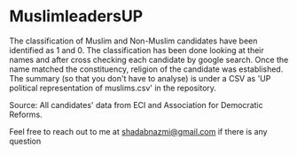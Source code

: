 # MuslimleadersUP

The classification of Muslim and Non-Muslim candidates have been identified as 1 and 0.
The classification has been done looking at their names and after cross checking each candidate by google search. Once the name matched the constituency, religion of the candidate was established.
The summary (so that you don't have to analyse) is under a CSV as 'UP political representation of muslims.csv' in the repository.

Source: All candidates' data from ECI and Association for Democratic Reforms. 

Feel free to reach out to me at shadabnazmi@gmail.com if there is any question

